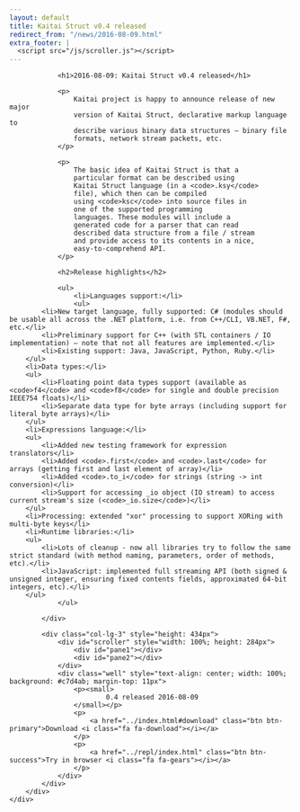 ```yaml
---
layout: default
title: Kaitai Struct v0.4 released
redirect_from: "/news/2016-08-09.html"
extra_footer: |
  <script src="/js/scroller.js"></script>
---
```

<section class="news">
    <div class="container">
        <div class="row">
            <div class="col-lg-9">

                <h1>2016-08-09: Kaitai Struct v0.4 released</h1>

                <p>
                    Kaitai project is happy to announce release of new major
                    version of Kaitai Struct, declarative markup language to
                    describe various binary data structures — binary file
                    formats, network stream packets, etc.
                </p>

                <p>
                    The basic idea of Kaitai Struct is that a
                    particular format can be described using
                    Kaitai Struct language (in a <code>.ksy</code>
                    file), which then can be compiled
                    using <code>ksc</code> into source files in
                    one of the supported programming
                    languages. These modules will include a
                    generated code for a parser that can read
                    described data structure from a file / stream
                    and provide access to its contents in a nice,
                    easy-to-comprehend API.
                </p>
                
                <h2>Release highlights</h2>
        
                <ul>
                    <li>Languages support:</li>
                    <ul>
            <li>New target language, fully supported: C# (modules should be usable all across the .NET platform, i.e. from C++/CLI, VB.NET, F#, etc.</li>
            <li>Preliminary support for C++ (with STL containers / IO implementation) — note that not all features are implemented.</li>
            <li>Existing support: Java, JavaScript, Python, Ruby.</li>
        </ul>
        <li>Data types:</li>
        <ul>
            <li>Floating point data types support (available as <code>f4</code> and <code>f8</code> for single and double precision IEEE754 floats)</li>
            <li>Separate data type for byte arrays (including support for literal byte arrays)</li>
        </ul>
        <li>Expressions language:</li>
        <ul>
            <li>Added new testing framework for expression translators</li>
            <li>Added <code>.first</code> and <code>.last</code> for arrays (getting first and last element of array)</li>
            <li>Added <code>.to_i</code> for strings (string -> int conversion)</li>
            <li>Support for accessing _io object (IO stream) to access current stream's size (<code>_io.size</code>)</li>
        </ul>
        <li>Processing: extended "xor" processing to support XORing with multi-byte keys</li>
        <li>Runtime libraries:</li>
        <ul>
            <li>Lots of cleanup - now all libraries try to follow the same strict standard (with method naming, parameters, order of methods, etc).</li>
            <li>JavaScript: implemented full streaming API (both signed & unsigned integer, ensuring fixed contents fields, approximated 64-bit integers, etc).</li>
        </ul>
                </ul>

            </div>

            <div class="col-lg-3" style="height: 434px">
                <div id="scroller" style="width: 100%; height: 284px">
                    <div id="pane1"></div>
                    <div id="pane2"></div>
                </div>
                <div class="well" style="text-align: center; width: 100%; background: #c7d4ab; margin-top: 11px">
                    <p><small>
                            0.4 released 2016-08-09
                    </small></p>
                    <p>
                        <a href="../index.html#download" class="btn btn-primary">Download <i class="fa fa-download"></i></a>
                    </p>
                    <p>
                        <a href="../repl/index.html" class="btn btn-success">Try in browser <i class="fa fa-gears"></i></a>
                    </p>
                </div>
            </div>
        </div>
    </div>
</section>
